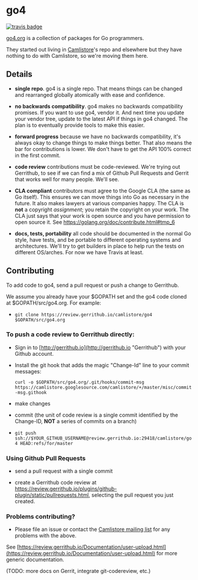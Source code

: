 # go4

[![travis badge](https://travis-ci.org/camlistore/go4.svg?branch=master)](https://travis-ci.org/camlistore/go4 "Travis CI")

[go4.org](http://go4.org) is a collection of packages for
Go programmers.

They started out living in [Camlistore](https://camlistore.org)'s repo
and elsewhere but they have nothing to do with Camlistore, so we're
moving them here.

## Details

* **single repo**. go4 is a single repo. That means things can be
    changed and rearranged globally atomically with ease and
    confidence.

* **no backwards compatibility**. go4 makes no backwards compatibility
    promises. If you want to use go4, vendor it. And next time you
    update your vendor tree, update to the latest API if things in go4
    changed. The plan is to eventually provide tools to make this
    easier.

* **forward progress** because we have no backwards compatibility,
    it's always okay to change things to make things better. That also
    means the bar for contributions is lower. We don't have to get the
    API 100% correct in the first commit.

* **code review** contributions must be code-reviewed. We're trying
    out Gerrithub, to see if we can find a mix of Github Pull Requests
    and Gerrit that works well for many people. We'll see.

* **CLA compliant** contributors must agree to the Google CLA (the
    same as Go itself). This ensures we can move things into Go as
    necessary in the future. It also makes lawyers at various
    companies happy. The CLA is **not** a copyright *assignment*; you
    retain the copyright on your work. The CLA just says that your
    work is open source and you have permission to open source it. See
    https://golang.org/doc/contribute.html#tmp_6

* **docs, tests, portability** all code should be documented in the
    normal Go style, have tests, and be portable to different
    operating systems and architectures. We'll try to get builders in
    place to help run the tests on different OS/arches. For now we
    have Travis at least.

## Contributing

To add code to go4, send a pull request or push a change to Gerrithub.

We assume you already have your $GOPATH set and the go4 code cloned at
$GOPATH/src/go4.org. For example:

* `git clone https://review.gerrithub.io/camlistore/go4 $GOPATH/src/go4.org`

### To push a code review to Gerrithub directly:

* Sign in to [http://gerrithub.io](http://gerrithub.io "Gerrithub") with your Github account.

* Install the git hook that adds the magic "Change-Id" line to your commit messages:

  `curl -o $GOPATH/src/go4.org/.git/hooks/commit-msg https://camlistore.googlesource.com/camlistore/+/master/misc/commit-msg.githook`

* make changes

* commit (the unit of code review is a single commit identified by the Change-ID, **NOT** a series of commits on a branch)

* `git push ssh://$YOUR_GITHUB_USERNAME@review.gerrithub.io:29418/camlistore/go4 HEAD:refs/for/master`

### Using Github Pull Requests

* send a pull request with a single commit

* create a Gerrithub code review at https://review.gerrithub.io/plugins/github-plugin/static/pullrequests.html, selecting the pull request you just created.

### Problems contributing?

* Please file an issue or contact the [Camlistore mailing list](https://groups.google.com/forum/#!forum/camlistore) for any problems with the above.

See [https://review.gerrithub.io/Documentation/user-upload.html](https://review.gerrithub.io/Documentation/user-upload.html) for more generic documentation.

(TODO: more docs on Gerrit, integrate git-codereview, etc.)
